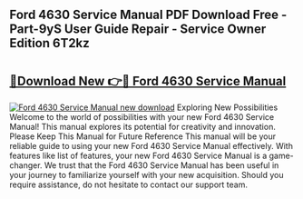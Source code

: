 ## Ford 4630 Service Manual PDF Download Free - Part-9yS User Guide Repair - Service Owner Edition 6T2kz

# <h2><a href="http://bc3535.oget.top/?id=Ford+4630+Service+Manual">🔗Download New 👉🔴 Ford 4630 Service Manual</a></h2>

[![Ford 4630 Service Manual new download](https://i.imgur.com/5g1atiW.png)](http://bc3535.oget.top/?id=Ford+4630+Service+Manual)
Exploring New Possibilities Welcome to the world of possibilities with your new Ford 4630 Service Manual! This manual explores its potential for creativity and innovation. Please Keep This Manual for Future Reference This manual will be your reliable guide to using your new Ford 4630 Service Manual effectively. With features like list of features, your new Ford 4630 Service Manual is a game-changer. We trust that the Ford 4630 Service Manual has been useful in your journey to familiarize yourself with your new acquisition. Should you require assistance, do not hesitate to contact our support team.
